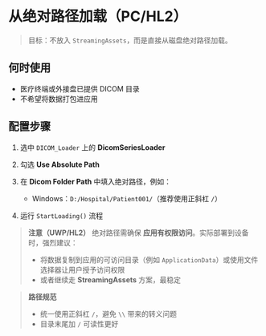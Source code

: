# 从绝对路径加载（PC/HL2）

> 目标：不放入 `StreamingAssets`，而是直接从磁盘绝对路径加载。

## 何时使用

* 医疗终端或外接盘已提供 DICOM 目录
* 不希望将数据打包进应用

## 配置步骤

1. 选中 `DICOM_Loader` 上的 **DicomSeriesLoader**
2. 勾选 **Use Absolute Path**
3. 在 **Dicom Folder Path** 中填入绝对路径，例如：

   * Windows：`D:/Hospital/Patient001/`（推荐使用正斜杠 `/`）
4. 运行 `StartLoading()` 流程

> **注意（UWP/HL2）**
> 绝对路径需确保 **应用有权限访问**。实际部署到设备时，强烈建议：
>
> * 将数据复制到应用的可访问目录（例如 `ApplicationData`）或使用文件选择器让用户授予访问权限
> * 或者继续走 **StreamingAssets** 方案，最稳定

> **路径规范**
>
> * 统一使用正斜杠 `/`，避免 `\\` 带来的转义问题
> * 目录末尾加 `/` 可读性更好